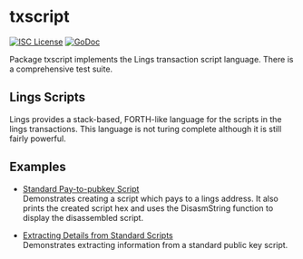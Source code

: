 txscript
========

[![ISC License](http://img.shields.io/badge/license-ISC-blue.svg)](https://choosealicense.com/licenses/isc/)
[![GoDoc](https://godoc.org/github.com/ammm56/lings/txscript?status.png)](http://godoc.org/github.com/ammm56/lings/txscript)

Package txscript implements the Lings transaction script language. There is
a comprehensive test suite.

## Lings Scripts

Lings provides a stack-based, FORTH-like language for the scripts in
the lings transactions. This language is not turing complete
although it is still fairly powerful. 

## Examples

* [Standard Pay-to-pubkey Script](http://godoc.org/github.com/ammm56/lings/txscript#example-PayToAddrScript)  
  Demonstrates creating a script which pays to a lings address. It also
  prints the created script hex and uses the DisasmString function to display
  the disassembled script.

* [Extracting Details from Standard Scripts](http://godoc.org/github.com/ammm56/lings/txscript#example-ExtractPkScriptAddrs)  
  Demonstrates extracting information from a standard public key script.
